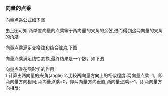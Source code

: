 ### 向量的点乘
向量点乘公式如下图 

由上图可知,两单位向量的点乘等于两向量的夹角的余弦,进而得到这两向量的夹角的角度  

向量点乘满足交换律和结合律,如下图  

向量点乘满足线性变换,最终结果是一个数，如下图  

向量点乘在图形学的作用  
1.计算出两向量的夹角(angle)
2.比较两向量方向上的相似程度.两向量点乘=1，即两向量方向相同;两向量点乘=0，即两向量方向垂直;两向量点乘=-1，即两向量方向相反;
